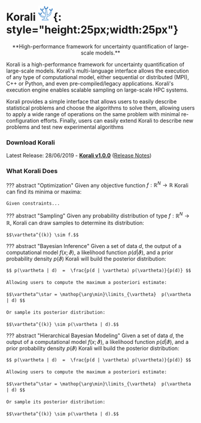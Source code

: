# Korali  ![](images/logo.png){: style="height:25px;width:25px"}
<center>**High-performance framework for uncertainty quantification of large-scale models.**</center>

Korali is a high-performance framework for uncertainty quantification of large-scale models. Korali's multi-language interface allows the execution of any type of computational model, either sequential or distributed (MPI), C++ or Python, and even pre-compiled/legacy applications. Korali's execution engine enables scalable sampling on large-scale HPC systems.

Korali provides a simple interface that allows users to easily describe statistical problems and choose the algorithms to solve them, allowing users to apply a wide range of operations on the same problem with minimal re-configuration efforts. Finally, users can easily extend Korali to describe new problems and test new experimental algorithms

### **Download Korali**

Latest Release: 28/06/2019 - **[Korali v1.0.0](install.md)** ([Release Notes](https://github.com/cselab/korali/blob/master/docs/RELEASE-NOTES))

### **What Korali Does**

??? abstract "Optimization"
	Given any objective function $f:\mathbb{R}^N\rightarrow\mathbb{R}$ Korali can find its minima or maxima:

	Given constraints...

??? abstract "Sampling"
	Given any probability distribution of type $f:\mathbb{R}^N\rightarrow\mathbb{R}$, Korali can draw samples to determine its distribution: 
	
	$$\vartheta^{(k)} \sim f.$$

??? abstract "Bayesian Inference"
	Given a set of data $d$, the output of a computational model $f(x;\vartheta)$, a likelihood function $p(d|\vartheta)$, and a prior probability density $p(\vartheta)$ Korali will build the posterior distribution:

	$$ p(\vartheta | d)  =  \frac{p(d | \vartheta) p(\vartheta)}{p(d)} $$

	Allowing users to compute the maximum a posteriori estimate:

	$$\vartheta^\star = \mathop{\arg\min}\limits_{\vartheta}  p(\vartheta | d) $$

	Or sample its posterior distribution:

	$$\vartheta^{(k)} \sim p(\vartheta | d).$$
	
??? abstract "Hierarchical Bayesian Modeling"
	Given a set of data $d$, the output of a computational model $f(x;\vartheta)$, a likelihood function $p(d|\vartheta)$, and a prior probability density $p(\vartheta)$ Korali will build the posterior distribution:

	$$ p(\vartheta | d)  =  \frac{p(d | \vartheta) p(\vartheta)}{p(d)} $$

	Allowing users to compute the maximum a posteriori estimate:

	$$\vartheta^\star = \mathop{\arg\min}\limits_{\vartheta}  p(\vartheta | d) $$
	
	Or sample its posterior distribution:

	$$\vartheta^{(k)} \sim p(\vartheta | d).$$

